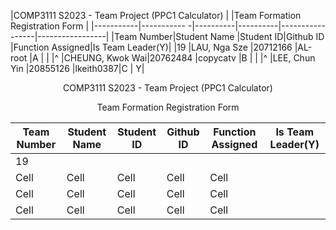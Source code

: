 |COMP3111 S2023 - Team Project (PPC1 Calculator)                                       |
|Team Formation Registration Form                                                      |
|-----------|-----------    -|----------|----------|-----------------|-----------------|
|Team Number|Student Name    |Student ID|Github ID |Function Assigned|Is Team Leader(Y)|
|19         |LAU, Nga Sze    |20712166  |AL-root   |A                |                 |
|^          |CHEUNG, Kwok Wai|20762484  |copycatv  |B                |                 |
|^          |LEE, Chun Yin   |20855126  |lkeith0387|C                |                Y|





<p align="center"> COMP3111 S2023 - Team Project (PPC1 Calculator) </p>
<p align="center"> Team Formation Registration Form </p>

<table>
  <thead>
    <tr>
      <th>Team Number</th>
      <th>Student Name</th>
      <th>Student ID</th>
      <th>Github ID</th>
      <th>Function Assigned</th>
      <th>Is Team Leader(Y)</th>
    </tr>
  </thead>
  <tbody>
    <tr>
      <td>19</td>
      <td></td>
      <td></td>
      <td></td>
    </tr>
    <tr>
      <td>Cell</td>
      <td>Cell</td>
      <td>Cell</td>
      <td>Cell</td>
      <td>Cell</td>
    </tr>
    <tr>
      <td>Cell</td>
      <td>Cell</td>
      <td>Cell</td>
      <td>Cell</td>
      <td>Cell</td>
    </tr>
    <tr>
      <td>Cell</td>
      <td>Cell</td>
      <td>Cell</td>
      <td>Cell</td>
      <td>Cell</td>
    </tr>
  </tbody>
</table>

